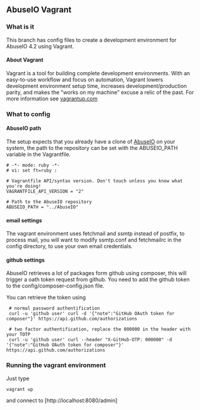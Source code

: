 ## AbuseIO Vagrant

### What is it 
This branch has config files to create a development environment for AbuseIO 4.2 using Vagrant. 

#### About Vagrant
Vagrant is a tool for building complete development environments. With an easy-to-use workflow and focus on automation, Vagrant 
lowers development environment setup time, increases development/production parity, and makes the "works on my machine" excuse a 
relic of the past. For more information see [vagrantup.com](http://vagrantup.com)

### What to config

#### AbuseIO path
The setup expects that you already have a clone of [AbuseIO](https://github.com/AbuseIO/AbuseIO) on your system, the path to the repository
can be set with the ABUSEIO_PATH variable in the Vagrantfile.


    # -*- mode: ruby -*-
    # vi: set ft=ruby :

    # Vagrantfile API/syntax version. Don't touch unless you know what you're doing!
    VAGRANTFILE_API_VERSION = "2"

    # Path to the AbuseIO repository
    ABUSEIO_PATH = "../AbuseIO"

#### email settings
The vagrant environment uses fetchmail and ssmtp instead of postfix, to process mail, you will want to modify ssmtp.conf and fetchmailrc 
in the config directory, to use your own email credentials.

#### github settings
AbuseIO retrieves a lot of packages form github using composer, this will trigger a oath token request from github. You need to add
the github token to the config/composer-config.json file.

You can retrieve the token using

     # normal password authentification
     curl -u 'github user' curl -d '{"note":"GitHub OAuth token for composer"}' https://api.github.com/authorizations
     
     # two factor authentification, replace the 000000 in the header with your TOTP
     curl -u 'github user' curl --header "X-GitHub-OTP: 000000" -d '{"note":"GitHub OAuth token for composer"}' https://api.github.com/authorizations

### Running the vagrant environment

Just type 

    vagrant up

and connect to [http://localhost:8080/admin]


